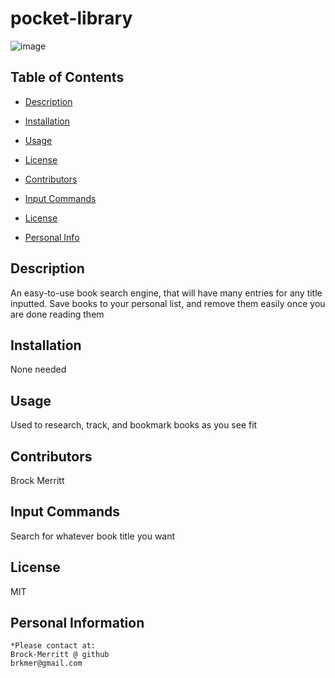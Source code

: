 # pocket-library

![image](https://user-images.githubusercontent.com/88811836/152265464-7bb5e61e-ffa9-45da-9a44-dba369b18d23.png)


## Table of Contents
* [Description](#Description)

* [Installation](#Installation)

 * [Usage](#Usage)
    
* [License](#license)


* [Contributors](#Contributors)

* [Input Commands](#Test)

* [License](#License)

* [Personal Info](#Github)


## Description 
An easy-to-use book search engine, that will have many entries for any title inputted. Save books to your personal list, and remove them easily once you are done reading them

## Installation 
None needed
    
## Usage 
Used to research, track, and bookmark books as you see fit

## Contributors 
Brock Merritt

## Input Commands 
Search for whatever book title you want

## License
MIT

## Personal Information
    *Please contact at:
    Brock-Merritt @ github
    brkmer@gmail.com
